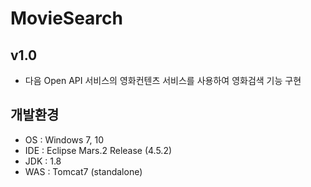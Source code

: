 # MovieSearch

## v1.0
* 다음 Open API 서비스의 영화컨텐츠 서비스를 사용하여 영화검색 기능 구현


## 개발환경
* OS : Windows 7, 10
* IDE : Eclipse Mars.2 Release (4.5.2)
* JDK : 1.8
* WAS : Tomcat7 (standalone)
